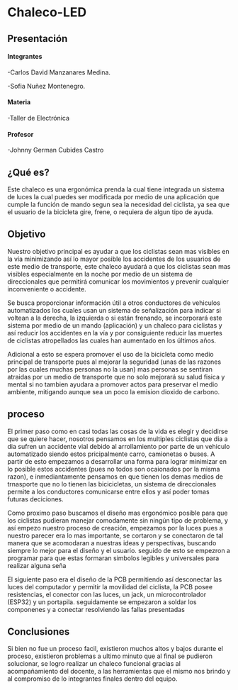 # Chaleco-LED

## Presentación 
#### Integrantes
  -Carlos David Manzanares Medina.
  
  -Sofia Nuñez Montenegro.
#### Materia 
   -Taller de Electrónica
#### Profesor 
   -Johnny German Cubides Castro
   
## ¿Qué es?

Este chaleco es una ergonómica prenda la cual tiene integrada un sistema de luces la cual puedes ser modificada por medio de una aplicación que cumple la función de mando segun sea la necesidad del ciclista, ya sea que el usuario de la bicicleta gire, frene, o requiera de algun tipo de ayuda.

## Objetivo

Nuestro objetivo principal es ayudar a que los ciclistas sean mas visibles en la vía minimizando así lo mayor posible los accidentes de los usuarios de este medio de transporte, este chaleco ayudará a que los ciclistas sean mas visibles especialmente en la noche por medio de un sistema de direccionales que permitirá comunicar los movimientos y prevenir cualquier inconveniente o accidente.

Se busca proporcionar información útil a otros conductores de vehiculos automatizados los cuales usan un sistema de señalización para indicar si voltean a la derecha, la izquierda o si están frenando, se incorporará este sistema por medio de un mando (aplicación) y un chaleco para ciclistas y así reducir los accidentes en la vía y por consiguiente reducir las muertes de ciclistas atropellados las cuales han aumentado en los últimos años.

Adicional a esto se espera promover el uso de la bicicleta como medio principal de transporte pues al mejorar la seguridad (unas de las razones por las cuales muchas personas no la usan) mas personas se sentiran atraidas por un medio de transporte que no solo mejorará su salud fisica y mental si no tambien ayudara a promover actos para preservar el medio ambiente, mitigando aunque sea un poco la emision dioxido de carbono.

## proceso

El primer paso como en casi todas las cosas de la vida es elegir y decidirse que se quiere hacer, nosotros pensamos en los multiples ciclistas que dia a dia sufren un accidente vial debido al arrollamiento por parte de un vehiculo automatizado siendo estos pricipalmente carro, camionetas o buses. A partir de esto empezamos a desarrollar una forma para lograr minimizar en lo posible estos accidentes (pues no todos son ocaionados por la misma razon), e inmediantamente pensamos en que tienen los demas medios de trnasporte que no lo tienen las bicicicletas, un sistema de direccionales permite a los conductores comunicarse entre ellos y así poder tomas futuras deciciones.

Como proximo paso buscamos el diseño mas ergonómico posible para que los ciclistas pudieran manejar comodamente sin ningún tipo de problema, y así empezo nuestro proceso de creación, empezamos por la luces pues a nuestro parecer era lo mas importante, se cortaron y se conectaron de tal manera que se acomodaran a nuestras ideas y perspectivas, buscando siempre lo mejor para el diseño y el usuario. seguido de esto se empezron a programar para que estas formaran simbolos legibles y universales para realizar alguna seña

El siguiente paso era el diseño de la PCB permitiendo así desconectar las luces del computador y permitir la movilidad del ciclista, la PCB posee resistencias, el conector con las luces, un jack, un microcontrolador (ESP32) y un portapila. seguidamente se empezaron a soldar los componenes y a conectar resolviendo las fallas presentadas 

## Conclusiones 
Si bien no fue un proceso facil, existieron muchos altos y bajos durante el proceso, existieron problemas a ultimo minuto que al final se pudieron solucionar, se logro realizar un chaleco funcional gracias al acompañamiento del docente, a las herramientas que el mismo nos brindo y al compromiso de lo integrantes finales dentro del equipo.
